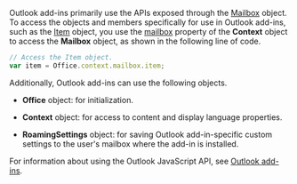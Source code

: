 Outlook add-ins primarily use the APIs exposed through the [Mailbox](/javascript/api/outlook/office.mailbox) object. To access the objects and members specifically for use in Outlook add-ins, such as the [Item](/javascript/api/requirement-sets/outlook/preview-requirement-set/office.context.mailbox.item.md) object, you use the [mailbox](/javascript/api/requirement-sets/outlook/preview-requirement-set/office.context.mailbox.md) property of the **Context** object to access the **Mailbox** object, as shown in the following line of code.

```js
// Access the Item object.
var item = Office.context.mailbox.item;

```

Additionally, Outlook add-ins can use the following objects.

-  **Office** object: for initialization.

-  **Context** object: for access to content and display language properties.

-  **RoamingSettings** object: for saving Outlook add-in-specific custom settings to the user's mailbox where the add-in is installed.

For information about using the Outlook JavaScript API, see [Outlook add-ins](../outlook/outlook-add-ins-overview.md).